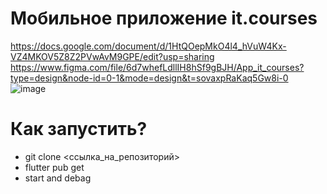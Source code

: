 # Мобильное приложение it.courses
https://docs.google.com/document/d/1HtQOepMkO4l4_hVuW4Kx-VZ4MKOV5Z8Z2PVwAvM9GPE/edit?usp=sharing
https://www.figma.com/file/6d7whefLdllIH8hSf9gBJH/App_it_courses?type=design&node-id=0-1&mode=design&t=sovaxpRaKaq5Gw8i-0
![image](https://github.com/EmmaMaltseva/app_it_courses/assets/92587254/f8ef90e2-89ad-4d19-97e8-ef82adc4b1d4)

# Как запустить?
- git clone <ссылка_на_репозиторий>
- flutter pub get
- start and debag
